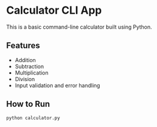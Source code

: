 # Calculator CLI App

This is a basic command-line calculator built using Python.

## Features

- Addition
- Subtraction
- Multiplication
- Division
- Input validation and error handling

## How to Run

```bash
python calculator.py

